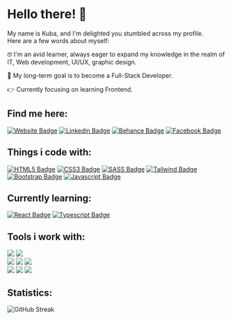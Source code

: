 # Hello there! 👋
My name is Kuba, and I'm delighted you stumbled across my profile. <br>
Here are a few words about myself: <br>

🤓  I'm an avid learner, always eager to expand my knowledge in the realm of IT, Web development, UI/UX, graphic design. <br>

🎯  My long-term goal is to become a Full-Stack Developer.<br>

👉  Currently focusing on learning Frontend. <br>

## Find me here:
[![Website Badge](https://img.shields.io/badge/website-000000?style=for-the-badge&logo=About.me&logoColor=white)]( forthcoming )
[![Linkedin Badge](https://img.shields.io/badge/LinkedIn-0077B5?style=for-the-badge&logo=linkedin&logoColor=white)](https://www.linkedin.com/in/jakubhewig/)
[![Behance Badge](https://img.shields.io/badge/-Behance-blue?style=for-the-badge&logo=behance&logoColor=white)](https://www.linkedin.com/in/jakubhewig/)
[![Facebook Badge](https://img.shields.io/badge/Facebook-1877F2?style=for-the-badge&logo=facebook&logoColor=white)](https://www.facebook.com/kuba.hewig/)
                 
## Things i code with:
[![HTML5 Badge](https://img.shields.io/badge/HTML5-E34F26?style=for-the-badge&logo=html5&logoColor=white)](#)
[![CSS3 Badge](https://img.shields.io/badge/CSS3-1572B6?style=for-the-badge&logo=css3&logoColor=white)](#)
[![SASS Badge](https://img.shields.io/badge/Sass-CC6699?style=for-the-badge&logo=sass&logoColor=white)](#)
[![Tailwind Badge](https://img.shields.io/badge/Tailwind_CSS-38B2AC?style=for-the-badge&logo=tailwind-css&logoColor=white)](#) <br>
[![Bootstrap Badge](https://img.shields.io/badge/Bootstrap-563D7C?style=for-the-badge&logo=bootstrap&logoColor=white)](#)
[![Javascript Badge](https://img.shields.io/badge/JavaScript-323330?style=for-the-badge&logo=javascript&logoColor=F7DF1E)](#)

## Currently learning:
[![React Badge](https://img.shields.io/badge/-React-61DBFB?style=for-the-badge&labelColor=black&logo=react&logoColor=61DBFB)](#)
[![Typescript Badge](https://img.shields.io/badge/TypeScript-007ACC?style=for-the-badge&logo=typescript&logoColor=white)](#)
<!-- Step by step!
[![Next.js Badge](https://img.shields.io/badge/next.js-000000?style=for-the-badge&logo=nextdotjs&logoColor=white)](#)
[![Redux Badge](https://img.shields.io/badge/Redux-593D88?style=for-the-badge&logo=redux&logoColor=white)](#) 
[![Nodejs Badge](https://img.shields.io/badge/-Nodejs-3C873A?style=for-the-badge&labelColor=black&logo=node.js&logoColor=3C873A)](#)
[![Express.js Badge](https://img.shields.io/badge/Express.js-000000?style=for-the-badge&logo=express&logoColor=white)](#)
[![MongoDB Badge](https://img.shields.io/badge/MongoDB-4EA94B?style=for-the-badge&logo=mongodb&logoColor=white)](#)
-->
## Tools i work with:
![](https://img.shields.io/badge/Visual_Studio_Code-0078D4?style=for-the-badge&logo=visual%20studio%20code&logoColor=white)
![](https://img.shields.io/badge/Adobe%20Illustrator-FF9A00?style=for-the-badge&logo=adobe%20illustrator&logoColor=whit)<br>
![](https://img.shields.io/badge/Figma-F24E1E?style=for-the-badge&logo=figma&logoColor=white)
![](https://img.shields.io/badge/Adobe%20Photoshop-31A8FF?style=for-the-badge&logo=Adobe%20Photoshop&logoColor=black) 
![](https://img.shields.io/badge/Adobe%20XD-470137?style=for-the-badge&logo=Adobe%20XD&logoColor=#FF61F6) <br>
[![](https://img.shields.io/badge/Git-F05032?style=for-the-badge&logo=git&logoColor=white)](#)
[![](https://img.shields.io/badge/Microsoft_Office-D83B01?style=for-the-badge&logo=microsoft-office&logoColor=white)](#)
[![](https://img.shields.io/badge/MySQL-00000F?style=for-the-badge&logo=mysql&logoColor=white)](#)
## Statistics:
![GitHub Streak](https://github-readme-streak-stats.herokuapp.com/?user=HWGdesign&theme=tokyonight)
